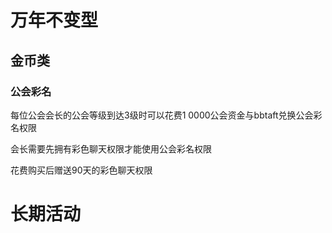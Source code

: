 # 万年不变型
<!--
## 顶贴
### 兑换
3个点券剪切一个建筑

5个点券可以兑换一个NPC(可以绑定一些小指令)

7个点券可以任意选择一个mcmmo等级变为1000

7个点券可以复制一个装备/武器

7个点券为你设计一个精英怪装备且加入日常掉落物

1个点券你可以设置一次自己称号
<可使用任意颜色字符但不可使用任何样式字符"&l,&k,&m,&n,&o,&r"一旦发现使用样式字符则禁用权限> 自定义称号限制5个字(颜色字符不计)<!--(也可以渐变)- -> 颜色字符表参考[这里](https://tangbao-1301296093.cos.ap-shanghai.myqcloud.com/xiye/docs/imag/docs/color.png),可以使用渐变,一经确定颜色不可修改

累计30次顶贴永久飞行，某些指定世界不行，比如副本世界

累计顶贴100次可以获得永久的nick修改昵称权限

5个点券解BAN(对于服务器无重大影响的情况下)
-->
<!--
### **精英怪**

30张可以自行创建一个副本(一个地图，一个BOSS，一个BOSS战利品)

16张可以自行创建一个BOSS(一个BOSS，一个BOSS战利品)

10张可以自行创建一个战利品加入到你的BOSS当中(一个BOSS最多三个战利品)

表格填写https://api.tangbao.ltd/xiye/em/download.php
-->

## 金币类

### **公会彩名**

每位公会会长的公会等级到达3级时可以花费1 0000公会资金与bbtaft兑换公会彩名权限

会长需要先拥有彩色聊天权限才能使用公会彩名权限

花费购买后赠送90天的彩色聊天权限

# 长期活动

<!--## 0类

给服务器提供有效的建议/举报,每次即可获得0-16个0

0可以换取$

仅限工单,若需要0则在工单内说明即可
-->
<!--

## 金币类

### **称号活动**

每位玩家可以花费350 0000游戏币与bbtaft兑换1000w次自定义称号机会<可使用任意颜色字符但不可使用任何样式字符"&l,&k,&m,&n,&o,&r"一旦发现使用样式字符则禁用权限> 自定义称号限制12个字节<一个中文=两个字节>(颜色字符不计) 颜色字符表参考[这里](https://tangbao-1301296093.cos.ap-shanghai.myqcloud.com/xiye/docs/imag/docs/color.png) 请找[Q1065671264](tencent://message/?uin=1065671264) 

**活动优惠：** 人气值>=2可以打8折 

公会会长可以打95折<持久会长>

尚未违反服务器任何规则的玩家可以打9折

给予服务器**多次**顶贴的玩家可以打9折

参与过爆照活动的玩家打85折 

***折扣属于可叠加状态\*** 例如你人气值>=2又为公会会长 则可以打75折<支付262 5000>

2022/03/07前购买的称号可以享受不用另买渐变称号价格

<font color=#FB22E8>渐</font><font color=#F82EDA>变</font><font color=#F53ACC>称</font><font color=#F246BE>号</font><font color=#EF52B0>价</font><font color=#EC5EA2>格</font> <font color=#E96A94>=</font> <font color=#E67686>打</font><font color=#E38278>折</font><font color=#E08E6A>后</font><font color=#DD9A5C>的</font><font color=#DAA64E>价</font><font color=#D7B240>格</font><font color=#D4BE32>+</font><font color=#D1CA24>25</font><font color=#CED616>0</font><font color=#CBE208>w</font>

渐变称号拥有者可同时享用&颜色字符的操纵
-->